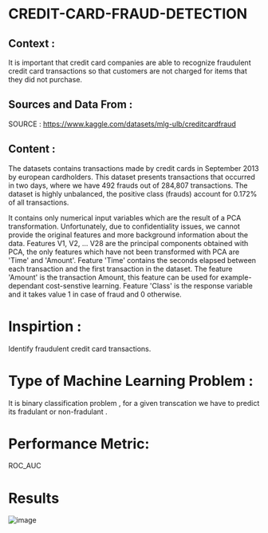 # CREDIT-CARD-FRAUD-DETECTION

## Context :
It is important that credit card companies are able to recognize fraudulent credit card transactions so that customers are not charged for items that they did not purchase.

## Sources and Data From :
SOURCE : https://www.kaggle.com/datasets/mlg-ulb/creditcardfraud 

## Content :
The datasets contains transactions made by credit cards in September 2013 by european cardholders. This dataset presents transactions that occurred in two days, where we have 492 frauds out of 284,807 transactions. The dataset is highly unbalanced, the positive class (frauds) account for 0.172% of all transactions.

It contains only numerical input variables which are the result of a PCA transformation. Unfortunately, due to confidentiality issues, we cannot provide the original features and more background information about the data. Features V1, V2, ... V28 are the principal components obtained with PCA, the only features which have not been transformed with PCA are 'Time' and 'Amount'. Feature 'Time' contains the seconds elapsed between each transaction and the first transaction in the dataset. The feature 'Amount' is the transaction Amount, this feature can be used for example-dependant cost-senstive learning. Feature 'Class' is the response variable and it takes value 1 in case of fraud and 0 otherwise.

# Inspirtion : 
Identify fraudulent credit card transactions.

# Type of Machine Learning Problem :
It is binary classification problem , for a given transcation we have to predict its fradulant or non-fradulant .

# Performance Metric:
ROC_AUC

# Results 
![image](https://github.com/AbhishekSinghRwt/CREDIT_CARD_FRAUD_DETECTION/assets/132810849/bd83290d-b719-4f77-8671-bf7e8e74f1df)
